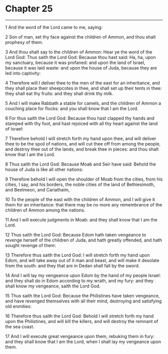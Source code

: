 # Chapter 25

***

1 And the word of the Lord came to me, saying:

2 Son of man, set thy face against the children of Ammon, and thou shalt prophesy of them.

3 And thou shalt say to the children of Ammon: Hear ye the word of the Lord God: Thus saith the Lord God: Because thou hast said: Ha, ha, upon my sanctuary, because it was profaned: and upon the land of Israel, because it was laid waste: and upon the house of Juda, because they are led into captivity:

4 Therefore will I deliver thee to the men of the east for an inheritance, and they shall place their sheepcotes in thee, and shall set up their tents in thee: they shall eat thy fruits: and they shall drink thy milk.

5 And I will make Rabbath a stable for camels, and the children of Ammon a couching place for flocks: and you shall know that I am the Lord.

6 For thus saith the Lord God: Because thou hast clapped thy hands and stamped with thy foot, and hast rejoiced with all thy heart against the land of Israel:

7 Therefore behold I will stretch forth my hand upon thee, and will deliver thee to be the spoil of nations, and will cut thee off from among the people, and destroy thee out of the lands, and break thee in pieces: and thou shalt know that I am the Lord.

8 Thus saith the Lord God: Because Moab and Seir have said: Behold the house of Juda is like all other nations:

9 Therefore behold I will open the shoulder of Moab from the cities, from his cities, I say, and his borders, the noble cities of the land of Bethiesimoth, and Beelmeon, and Cariathaim,

10 To the people of the east with the children of Ammon, and I will give it them for an inheritance: that there may be no more any remembrance of the children of Ammon among the nations.

11 And I will execute judgments in Moab: and they shall know that I am the Lord.

12 Thus saith the Lord God: Because Edom hath taken vengeance to revenge herself of the children of Juda, and hath greatly offended, and hath sought revenge of them:

13 Therefore thus saith the Lord God: I will stretch forth my hand upon Edom, and will take away out of it man and beast, and will make it desolate from the south: and they that are in Dedan shall fall by the sword.

14 And I will lay my vengeance upon Edom by the hand of my people Israel: and they shall do in Edom according to my wrath, and my fury: and they shall know my vengeance, saith the Lord God.

15 Thus saith the Lord God: Because the Philistines have taken vengeance, and have revenged themselves with all their mind, destroying and satisfying old enmities:

16 Therefore thus saith the Lord God: Behold I will stretch forth my hand upon the Philistines, and will kill the killers, and will destroy the remnant of the sea coast.

17 And I will execute great vengeance upon them, rebuking them in fury: and they shall know that I am the Lord, when I shall lay my vengeance upon them.

